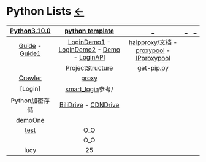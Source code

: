 # Python Lists [←](../index.md)

| [Python3.10.0](https://github.com/python/cpython) | [python template](https://github.com/navdeep-G/samplemod) | _ | _ | _ |
|:---:|:---:|:---:|:---:|:---:|
| [Guide](Guide.md) - [Guide1](https://github.com/TwoWater/Python/blob/master/Res/Python%E5%8D%9A%E5%AE%A2%E7%BD%91%E7%AB%99%E8%B5%84%E6%BA%90.md) | [LoginDemo1](https://github.com/Kr1s77/awesome-python-login-model) - [LoginDemo2](https://github.com/SpiderClub/smart_login) - [Demo](https://github.com/injetlee/Python) - [LoginAPI](https://github.com/CharlesPikachu/DecryptLogin) | [haipproxy](https://github.com/SpiderClub/haipproxy)/[文档](https://spiderclub.github.io/haipproxy/) - [proxypool](https://github.com/jhao104/proxy_pool/blob/master/README.md) - [IPproxypool](https://github.com/qiyeboy/IPProxyPool) | []() | []() |
| []() | [ProjectStructure](ProjectStructure.md) | [get-pip.py](https://raw.githubusercontent.com/AmbroseRen/test/master/Data/Python/get-pip.py) | []() | []() |
| [Crawler](Crawler/index.md) | [proxy](proxy/index.md) | []() | []() | []() |
| [Login] | [smart_login](https://github.com/SpiderClub/smart_login/blob/master/csdn/csdn_login.py)参考/ | []() | []() | []() |
| Python加密存储 | [BiliDrive](https://github.com/Hsury/BiliDrive) - [CDNDrive](https://github.com/apachecn/CDNDrive) | []() | []() | []() |
| [demoOne](demoOne/index.md) | []() | []() | []() | []() |
| [test](https://raw.githubusercontent.com/AmbroseRen/test/master/Data/Python/test.py) | O_O | []() | []() |
| []() | O_O | []() | []() | []() |
| lucy | 25 | []() | []() | []() |













